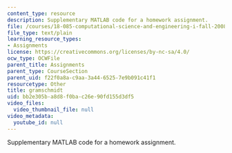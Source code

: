 ```yaml
---
content_type: resource
description: Supplementary MATLAB code for a homework assignment.
file: /courses/18-085-computational-science-and-engineering-i-fall-2008/bb2e305ba8d8f0bac26e90fd155d3df5_gramschmidt.m
file_type: text/plain
learning_resource_types:
- Assignments
license: https://creativecommons.org/licenses/by-nc-sa/4.0/
ocw_type: OCWFile
parent_title: Assignments
parent_type: CourseSection
parent_uid: f22f0a8a-c9aa-3a44-6525-7e9b091c41f1
resourcetype: Other
title: gramschmidt
uid: bb2e305b-a8d8-f0ba-c26e-90fd155d3df5
video_files:
  video_thumbnail_file: null
video_metadata:
  youtube_id: null
---
```

Supplementary MATLAB code for a homework assignment.